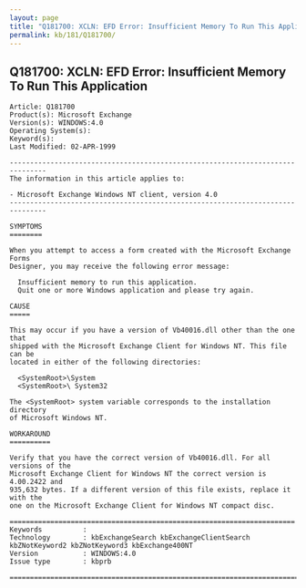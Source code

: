 ```yaml
---
layout: page
title: "Q181700: XCLN: EFD Error: Insufficient Memory To Run This Application"
permalink: kb/181/Q181700/
---
```


## Q181700: XCLN: EFD Error: Insufficient Memory To Run This Application

	Article: Q181700
	Product(s): Microsoft Exchange
	Version(s): WINDOWS:4.0
	Operating System(s): 
	Keyword(s): 
	Last Modified: 02-APR-1999
	
	-------------------------------------------------------------------------------
	The information in this article applies to:
	
	- Microsoft Exchange Windows NT client, version 4.0 
	-------------------------------------------------------------------------------
	
	SYMPTOMS
	========
	
	When you attempt to access a form created with the Microsoft Exchange Forms
	Designer, you may receive the following error message:
	
	  Insufficient memory to run this application.
	  Quit one or more Windows application and please try again.
	
	CAUSE
	=====
	
	This may occur if you have a version of Vb40016.dll other than the one that
	shipped with the Microsoft Exchange Client for Windows NT. This file can be
	located in either of the following directories:
	
	  <SystemRoot>\System
	  <SystemRoot>\ System32
	
	The <SystemRoot> system variable corresponds to the installation directory
	of Microsoft Windows NT.
	
	WORKAROUND
	==========
	
	Verify that you have the correct version of Vb40016.dll. For all versions of the
	Microsoft Exchange Client for Windows NT the correct version is 4.00.2422 and
	935,632 bytes. If a different version of this file exists, replace it with the
	one on the Microsoft Exchange Client for Windows NT compact disc.
	
	======================================================================
	Keywords          :  
	Technology        : kbExchangeSearch kbExchangeClientSearch kbZNotKeyword2 kbZNotKeyword3 kbExchange400NT
	Version           : WINDOWS:4.0
	Issue type        : kbprb
	
	=============================================================================
	
